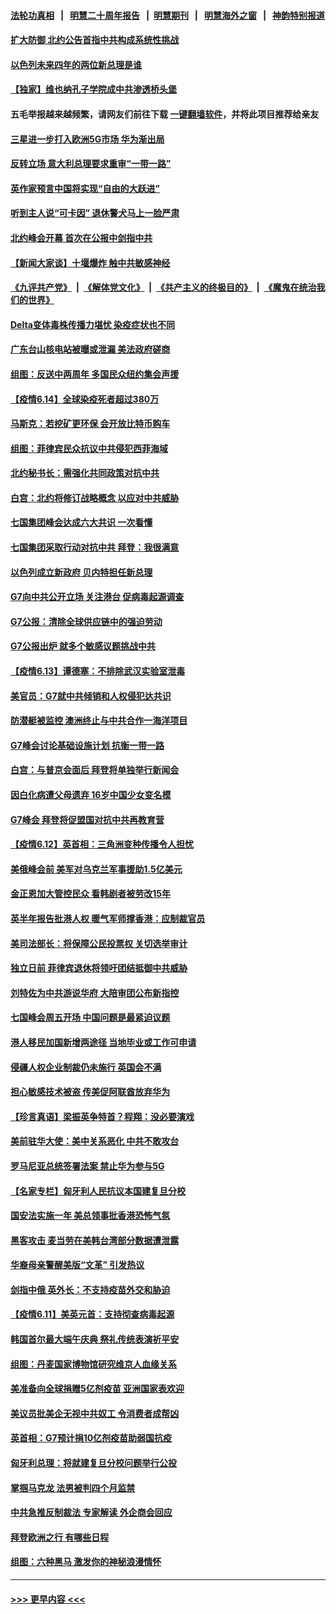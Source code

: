 #### [法轮功真相](https://github.com/gfw-breaker/truth/blob/master/README.md?t=0) &nbsp;&nbsp;|&nbsp;&nbsp; [明慧二十周年报告](https://github.com/gfw-breaker/mh-reports/blob/master/README.md?t=0) &nbsp;&nbsp;|&nbsp;&nbsp;[明慧期刊](https://github.com/gfw-breaker/mh-qikan) &nbsp;&nbsp;|&nbsp;&nbsp; [明慧海外之窗](https://github.com/gfw-breaker/mh-news/blob/master/README.md?t=0) &nbsp;&nbsp;|&nbsp;&nbsp; [神韵特别报道](https://github.com/gfw-breaker/mh-news/blob/master/shenyun.md?t=0)
#### [扩大防御 北约公告首指中共构成系统性挑战](../pages/nsc418/n13021758.md?t=06150202) 
#### [以色列未来四年的两位新总理是谁](../pages/nsc418/n13021459.md?t=06150202) 
#### [【独家】维也纳孔子学院成中共渗透桥头堡](../pages/nsc418/n12990081.md?t=06150202) 
#### 五毛举报越来越频繁，请网友们前往下载 [一键翻墙软件](https://github.com/gfw-breaker/ssr-accounts)，并将此项目推荐给亲友
#### [三星进一步打入欧洲5G市场 华为渐出局](../pages/nsc418/n13021536.md?t=06150202) 
#### [反转立场 意大利总理要求重审“一带一路”](../pages/nsc418/n13021413.md?t=06150202) 
#### [英作家预言中国将实现“自由的大跃进”](../pages/nsc418/n13021279.md?t=06150202) 
#### [听到主人说“可卡因” 退休警犬马上一脸严肃](../pages/nsc418/n13020801.md?t=06150202) 
#### [北约峰会开幕 首次在公报中剑指中共](../pages/nsc418/n13021423.md?t=06150202) 
#### [【新闻大家谈】十堰爆炸 触中共敏感神经](../pages/nsc418/n13021116.md?t=06150202) 
#### [《九评共产党》](https://github.com/begood0513/9ping.md/blob/master/README.md) &nbsp;|&nbsp; [《解体党文化》](../../../../jtdwh.md/blob/master/README.md)  &nbsp;|&nbsp; [《共产主义的终极目的》](../../../../gczydzjmd.md/blob/master/README.md) &nbsp;|&nbsp; [《魔鬼在统治我们的世界》](../../../../mgztzwmdsj.md/blob/master/README.md) 
#### [Delta变体毒株传播力堪忧 染疫症状也不同](../pages/nsc418/n13021222.md?t=06150202) 
#### [广东台山核电站被曝或泄漏 美法政府磋商](../pages/nsc418/n13021195.md?t=06150202) 
#### [组图：反送中两周年 多国民众纽约集会声援](../pages/nsc418/n13020943.md?t=06150202) 
#### [【疫情6.14】全球染疫死者超过380万](../pages/nsc418/n13020806.md?t=06150202) 
#### [马斯克：若挖矿更环保 会开放比特币购车](../pages/nsc418/n13020807.md?t=06150202) 
#### [组图：菲律宾民众抗议中共侵犯西菲海域](../pages/nsc418/n13020731.md?t=06150202) 
#### [北约秘书长：需强化共同政策对抗中共](../pages/nsc418/n13020371.md?t=06150202) 
#### [白宫：北约将修订战略概念 以应对中共威胁](../pages/nsc418/n13020216.md?t=06150202) 
#### [七国集团峰会达成六大共识 一次看懂](../pages/nsc418/n13019857.md?t=06150202) 
#### [七国集团采取行动对抗中共 拜登：我很满意](../pages/nsc418/n13019732.md?t=06150202) 
#### [以色列成立新政府 贝内特担任新总理](../pages/nsc418/n13019788.md?t=06150202) 
#### [G7向中共公开立场 关注港台 促病毒起源调查](../pages/nsc418/n13019759.md?t=06150202) 
#### [G7公报：清除全球供应链中的强迫劳动](../pages/nsc418/n13019695.md?t=06150202) 
#### [G7公报出炉 就多个敏感议题挑战中共](../pages/nsc418/n13019389.md?t=06150202) 
#### [【疫情6.13】谭德塞：不排除武汉实验室泄毒](../pages/nsc418/n13019005.md?t=06150202) 
#### [美官员：G7就中共倾销和人权侵犯达共识](../pages/nsc418/n13018231.md?t=06150202) 
#### [防潜艇被监控 澳洲终止与中共合作一海洋项目](../pages/nsc418/n13018180.md?t=06150202) 
#### [G7峰会讨论基础设施计划 抗衡一带一路](../pages/nsc418/n13017810.md?t=06150202) 
#### [白宫：与普京会面后 拜登将单独举行新闻会](../pages/nsc418/n13018084.md?t=06150202) 
#### [因白化病遭父母遗弃 16岁中国少女变名模](../pages/nsc418/n13016937.md?t=06150202) 
#### [G7峰会 拜登将促盟国对抗中共再教育营](../pages/nsc418/n13017649.md?t=06150202) 
#### [【疫情6.12】英首相：三角洲变种传播令人担忧](../pages/nsc418/n13017379.md?t=06150202) 
#### [美俄峰会前 美军对乌克兰军事援助1.5亿美元](../pages/nsc418/n13017229.md?t=06150202) 
#### [金正恩加大管控民众 看韩剧者被劳改15年](../pages/nsc418/n13016920.md?t=06150202) 
#### [英半年报告批港人权 暖气军师撑香港：应制裁官员](../pages/nsc418/n13017025.md?t=06150202) 
#### [美司法部长：将保障公民投票权 关切选举审计](../pages/nsc418/n13016874.md?t=06150202) 
#### [独立日前 菲律宾退休将领吁团结抵御中共威胁](../pages/nsc418/n13016402.md?t=06150202) 
#### [刘特佐为中共游说华府 大陪审团公布新指控](../pages/nsc418/n13015936.md?t=06150202) 
#### [七国峰会周五开场 中国问题是最紧迫议题](../pages/nsc418/n13016362.md?t=06150202) 
#### [港人移民加国新增两途径 当地毕业或工作可申请](../pages/nsc418/n13016219.md?t=06150202) 
#### [侵疆人权企业制裁仍未施行 英国会不满](../pages/nsc418/n13016184.md?t=06150202) 
#### [担心敏感技术被盗 传美促阿联酋放弃华为](../pages/nsc418/n13016162.md?t=06150202) 
#### [【珍言真语】梁振英争特首？程翔：没必要演戏](../pages/nsc418/n13016036.md?t=06150202) 
#### [美前驻华大使：美中关系恶化 中共不敢攻台](../pages/nsc418/n13015946.md?t=06150202) 
#### [罗马尼亚总统签署法案 禁止华为参与5G](../pages/nsc418/n13015943.md?t=06150202) 
#### [【名家专栏】匈牙利人民抗议本国建复旦分校](../pages/nsc418/n13015605.md?t=06150202) 
#### [国安法实施一年 美总领事批香港恐怖气氛](../pages/nsc418/n13015917.md?t=06150202) 
#### [黑客攻击 麦当劳在美韩台湾部分数据遭泄露](../pages/nsc418/n13015823.md?t=06150202) 
#### [华裔母亲警醒美版“文革” 引发热议](../pages/nsc418/n13015358.md?t=06150202) 
#### [剑指中俄 英外长：不支持疫苗外交和胁迫](../pages/nsc418/n13015608.md?t=06150202) 
#### [【疫情6.11】美英元首：支持彻查病毒起源](../pages/nsc418/n13015207.md?t=06150202) 
#### [韩国首尔最大端午庆典 祭礼传统表演祈平安](../pages/nsc418/n13014900.md?t=06150202) 
#### [组图：丹麦国家博物馆研究维京人血缘关系](../pages/nsc418/n13014901.md?t=06150202) 
#### [美准备向全球捐赠5亿剂疫苗 亚洲国家表欢迎](../pages/nsc418/n13014416.md?t=06150202) 
#### [美议员批美企无视中共奴工 令消费者成帮凶](../pages/nsc418/n13014534.md?t=06150202) 
#### [英首相：G7预计捐10亿剂疫苗助弱国抗疫](../pages/nsc418/n13014380.md?t=06150202) 
#### [匈牙利总理：将就建复旦分校问题举行公投](../pages/nsc418/n13014036.md?t=06150202) 
#### [掌掴马克龙 法男被判四个月监禁](../pages/nsc418/n13013881.md?t=06150202) 
#### [中共急推反制裁法 专家解读 外企商会回应](../pages/nsc418/n13013763.md?t=06150202) 
#### [拜登欧洲之行 有哪些日程](../pages/nsc418/n13013493.md?t=06150202) 
#### [组图：六种黑马 激发你的神秘浪漫情怀](../pages/nsc418/n13012855.md?t=06150202) 

----
#### [ >>> 更早内容 <<< ](../indexes/nsc418-earlier.md)
